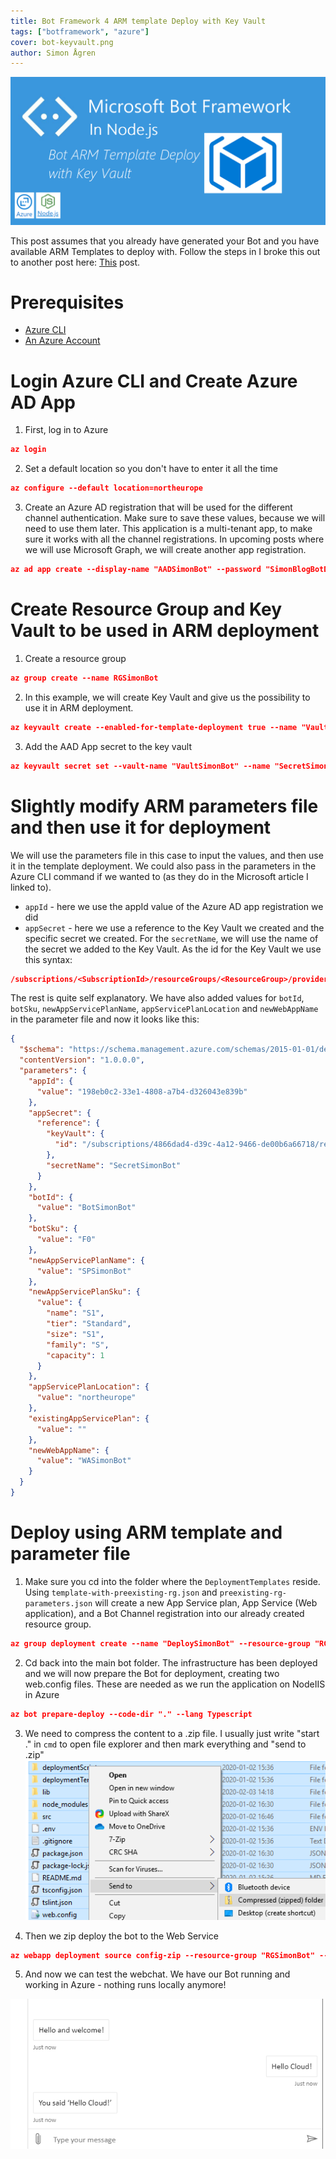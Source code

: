 ```yaml
---
title: Bot Framework 4 ARM template Deploy with Key Vault
tags: ["botframework", "azure"]
cover: bot-keyvault.png
author: Simon Ågren
---
```


![extend](./bot-keyvault.png)

This post assumes that you already have generated your Bot and you have available ARM Templates to deploy with. Follow the steps in I broke this out to another post here:
<a href="https://simonagren.github.io/azurebot-nodejs-part1" target="_blank">This</a> post.

# Prerequisites

- [Azure CLI](https://docs.microsoft.com/en-us/cli/azure/install-azure-cli)
- [An Azure Account](https://azure.microsoft.com/free/)

# Login Azure CLI and Create Azure AD App

1.  First, log in to Azure

```json
az login
```

2. Set a default location so you don't have to enter it all the time

```json
az configure --default location=northeurope
```

3. Create an Azure AD registration that will be used for the different channel authentication. Make sure to save these values, because we will need to use them later. This application is a multi-tenant app, to make sure it works with all the channel registrations. In upcoming posts where we will use Microsoft Graph, we will create another app registration.

```json
az ad app create --display-name "AADSimonBot" --password "SimonBlogBotDemoStuff1!" --available-to-other-tenants
```

# Create Resource Group and Key Vault to be used in ARM deployment

1. Create a resource group

```json
az group create --name RGSimonBot
```

2. In this example, we will create Key Vault and give us the possibility to use it in ARM deployment.

```json
az keyvault create --enabled-for-template-deployment true --name "VaultSimonBot" --resource-group "RGSimonBot"
```

3. Add the AAD App secret to the key vault

```json
az keyvault secret set --vault-name "VaultSimonBot" --name "SecretSimonBot" --value "SimonBlogBotDemoStuff1!"
```

# Slightly modify ARM parameters file and then use it for deployment

We will use the parameters file in this case to input the values, and then use it in the template deployment. We could also pass in the parameters in the Azure CLI command if we wanted to (as they do in the Microsoft article I linked to).

- `appId` - here we use the appId value of the Azure AD app registration we did
- `appSecret` - here we use a reference to the Key Vault we created and the specific secret we created. For the `secretName`, we will use the name of the secret we added to the Key Vault. As the id for the Key Vault we use this syntax:

```json
/subscriptions/<SubscriptionId>/resourceGroups/<ResourceGroup>/providers/Microsoft.KeyVault/vaults/<KeyVaultName>
```

The rest is quite self explanatory. We have also added values for `botId`, `botSku`, `newAppServicePlanName`, `appServicePlanLocation` and `newWebAppName` in the parameter file and now it looks like this:

```json
{
  "$schema": "https://schema.management.azure.com/schemas/2015-01-01/deploymentParameters.json#",
  "contentVersion": "1.0.0.0",
  "parameters": {
    "appId": {
      "value": "198eb0c2-33e1-4808-a7b4-d326043e839b"
    },
    "appSecret": {
      "reference": {
        "keyVault": {
          "id": "/subscriptions/4866dad4-d39c-4a12-9466-de00b6a66718/resourceGroups/RGSimonBot/providers/Microsoft.KeyVault/vaults/VaultSimonBot"
        },
        "secretName": "SecretSimonBot"
      }
    },
    "botId": {
      "value": "BotSimonBot"
    },
    "botSku": {
      "value": "F0"
    },
    "newAppServicePlanName": {
      "value": "SPSimonBot"
    },
    "newAppServicePlanSku": {
      "value": {
        "name": "S1",
        "tier": "Standard",
        "size": "S1",
        "family": "S",
        "capacity": 1
      }
    },
    "appServicePlanLocation": {
      "value": "northeurope"
    },
    "existingAppServicePlan": {
      "value": ""
    },
    "newWebAppName": {
      "value": "WASimonBot"
    }
  }
}
```

# Deploy using ARM template and parameter file

1. Make sure you cd into the folder where the `DeploymentTemplates` reside. Using `template-with-preexisting-rg.json` and `preexisting-rg-parameters.json` will create a new App Service plan, App Service (Web application), and a Bot Channel registration into our already created resource group.

```json
az group deployment create --name "DeploySimonBot" --resource-group "RGSimonBot" --template-file template-with-preexisting-rg.json --parameters @preexisting-rg-parameters.json
```

2. Cd back into the main bot folder. The infrastructure has been deployed and we will now prepare the Bot for deployment, creating two web.config files. These are needed as we run the application on NodeIIS in Azure

```json
az bot prepare-deploy --code-dir "." --lang Typescript
```

3. We need to compress the content to a .zip file. I usually just write "start ." in `cmd` to open file explorer and then mark everything and "send to .zip"
   ![zip](./zip.png)

4. Then we zip deploy the bot to the Web Service

```json
az webapp deployment source config-zip --resource-group "RGSimonBot" --name "WASimonBot" --src "nameOfZip.zip"
```

5. And now we can test the webchat. We have our Bot running and working in Azure - nothing runs locally anymore!

![nowitworks](./nowitworks.png)
